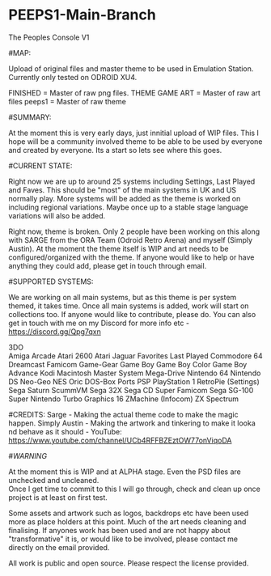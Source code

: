 # PEEPS1-Main-Branch
The Peoples Console V1

#MAP:

Upload of original files and master theme to be used in Emulation Station.  Currently only tested on ODROID XU4.

FINISHED       = Master of raw png files.
THEME GAME ART = Master of raw art files
peeps1         = Master of raw theme

#SUMMARY:

At the moment this is very early days, just innitial upload of WIP files.  This I hope will be a community 
involved theme to be able to be used by everyone and created by everyone. Its a start so lets see where this goes.

#CURRENT STATE:

Right now we are up to around 25 systems including Settings, Last Played and Faves. This should be "most" of the 
main systems in UK and US normally play.  More systems will be added as the theme is worked on including regional 
variations.  Maybe once up to a stable stage language variations will also be added.

Right now, theme is broken.  Only 2 people have been working on this along with SARGE from the ORA Team (Odroid 
Retro Arena) and myself (Simply Austin).  At the moment the theme itself is WIP and art needs to be 
configured/organized with the theme.  If anyone would like to help or have anything they could add, please get in 
touch through email.

#SUPPORTED SYSTEMS:

We are working on all main systems, but as this theme is per system themed, it takes time.  Once all main systems is added, work will start on collections too.  If anyone would like to contribute, please do.  You can also get in touch with me on my Discord for more info etc - https://discord.gg/Qpg7qxn

3DO   
Amiga
Arcade
Atari 2600
Atari Jaguar
Favorites
Last Played
Commodore 64
Dreamcast
Famicom
Game-Gear
Game Boy
Game Boy Color
Game Boy Advance
Kodi
Macintosh
Master System
Mega-Drive
Nintendo 64
Nintendo DS
Neo-Geo
NES
Oric
DOS-Box
Ports
PSP
PlayStation 1
RetroPie (Settings)
Sega Saturn
ScummVM
Sega 32X
Sega CD
Super Famicom
Sega SG-100
Super Nintendo
Turbo Graphics 16
ZMachine (Infocom)
ZX Spectrum


#CREDITS:
Sarge -  Making the actual theme code to make the magic happen.
Simply Austin - Making the artwork and tinkering to make it looka nd behave as it should - YouTube: https://www.youtube.com/channel/UCb4RFFBZEztOW77onViqoDA

#*WARNING* 

At the moment this is WIP and at ALPHA stage.  Even the PSD files are unchecked and uncleaned.  
Once I get time to commit to this I will go through, check and clean up once project is at least on first test.

Some assets and artwork such as logos, backdrops etc have been used more as place holders at this point.  Much of 
the art needs cleaning and finalising.  If anyones work has been used and are not happy about "transformative" 
it is, or would like to be involved, please contact me directly on the email provided.

All work is public and open source. Please respect the license provided.
